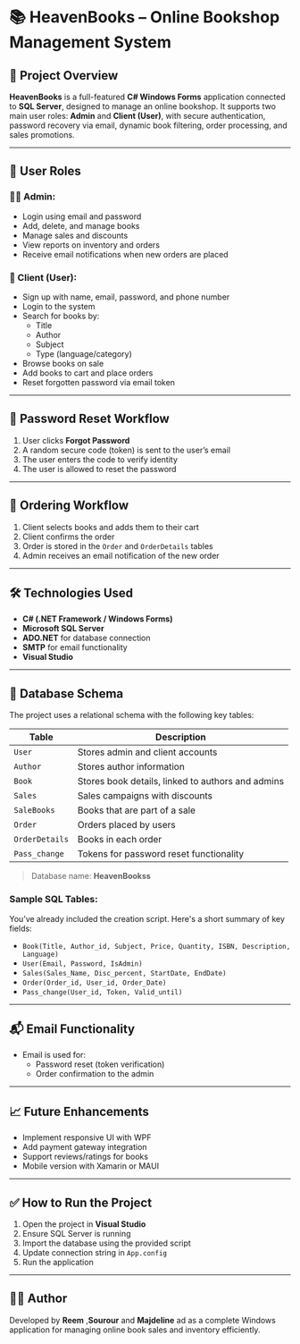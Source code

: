 

# 📚 HeavenBooks – Online Bookshop Management System

## 📌 Project Overview

**HeavenBooks** is a full-featured **C# Windows Forms** application connected to **SQL Server**, designed to manage an online bookshop. It supports two main user roles: **Admin** and **Client (User)**, with secure authentication, password recovery via email, dynamic book filtering, order processing, and sales promotions.

---

## 👤 User Roles

### 🧑‍💼 Admin:
- Login using email and password
- Add, delete, and manage books
- Manage sales and discounts
- View reports on inventory and orders
- Receive email notifications when new orders are placed

### 👤 Client (User):
- Sign up with name, email, password, and phone number
- Login to the system
- Search for books by:
  - Title
  - Author
  - Subject
  - Type (language/category)
- Browse books on sale
- Add books to cart and place orders
- Reset forgotten password via email token

---

## 🔐 Password Reset Workflow

1. User clicks **Forgot Password**
2. A random secure code (token) is sent to the user’s email
3. The user enters the code to verify identity
4. The user is allowed to reset the password

---

## 🛒 Ordering Workflow

1. Client selects books and adds them to their cart
2. Client confirms the order
3. Order is stored in the `Order` and `OrderDetails` tables
4. Admin receives an email notification of the new order

---

## 🛠️ Technologies Used

- **C# (.NET Framework / Windows Forms)**
- **Microsoft SQL Server**
- **ADO.NET** for database connection
- **SMTP** for email functionality
- **Visual Studio**

---

## 🧾 Database Schema

The project uses a relational schema with the following key tables:

| Table | Description |
|-------|-------------|
| `User` | Stores admin and client accounts |
| `Author` | Stores author information |
| `Book` | Stores book details, linked to authors and admins |
| `Sales` | Sales campaigns with discounts |
| `SaleBooks` | Books that are part of a sale |
| `Order` | Orders placed by users |
| `OrderDetails` | Books in each order |
| `Pass_change` | Tokens for password reset functionality |

> Database name: **HeavenBookss**

### Sample SQL Tables:
You’ve already included the creation script. Here's a short summary of key fields:

- `Book(Title, Author_id, Subject, Price, Quantity, ISBN, Description, Language)`
- `User(Email, Password, IsAdmin)`
- `Sales(Sales_Name, Disc_percent, StartDate, EndDate)`
- `Order(Order_id, User_id, Order_Date)`
- `Pass_change(User_id, Token, Valid_until)`

---

## 📬 Email Functionality

- Email is used for:
  - Password reset (token verification)
  - Order confirmation to the admin

---

## 📈 Future Enhancements

- Implement responsive UI with WPF
- Add payment gateway integration
- Support reviews/ratings for books
- Mobile version with Xamarin or MAUI

---

## ✅ How to Run the Project

1. Open the project in **Visual Studio**
2. Ensure SQL Server is running
3. Import the database using the provided script
4. Update connection string in `App.config`
5. Run the application

---

## 🧑‍💻 Author

Developed by **Reem** ,**Sourour** and **Majdeline** ad  as a complete Windows application for managing online book sales and inventory efficiently.


